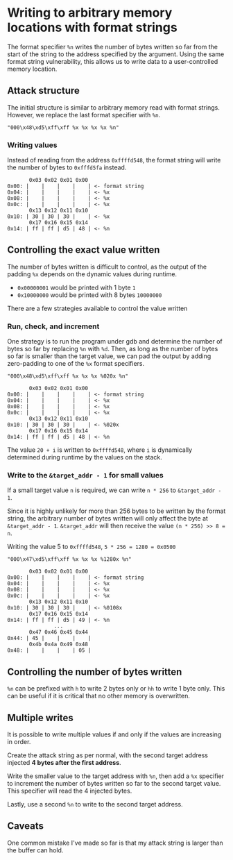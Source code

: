 # Writing to arbitrary memory locations with format strings

The format specifier `%n` writes the number of bytes written so far from the start of the string to the address specified by the argument. Using the same format string vulnerability, this allows us to write data to a user-controlled memory location.

## Attack structure

The initial structure is similar to arbitrary memory read with format strings. However, we replace the last format specifier with `%n`.

`"000\x48\xd5\xff\xff %x %x %x %x %n"`

### Writing values

Instead of reading from the address `0xffffd548`, the format string will write the number of bytes to `0xfffd5fa` instead.

```
       0x03 0x02 0x01 0x00
0x00: |    |    |    |    | <- format string
0x04: |    |    |    |    | <- %x
0x08: |    |    |    |    | <- %x
0x0c: |    |    |    |    | <- %x
       0x13 0x12 0x11 0x10
0x10: | 30 | 30 | 30 |    | <- %x
       0x17 0x16 0x15 0x14
0x14: | ff | ff | d5 | 48 | <- %n
```

## Controlling the exact value written

The number of bytes written is difficult to control, as the output of the padding `%x` depends on the dynamic values during runtime.

* `0x00000001` would be printed with 1 byte `1`
* `0x10000000` would be printed with 8 bytes `10000000`

There are a few strategies available to control the value written

### Run, check, and increment

One strategy is to run the program under gdb and determine the number of bytes so far by replacing `%n` with `%d`. Then, as long as the number of bytes so far is smaller than the target value, we can pad the output by adding zero-padding to one of the `%x` format specifiers.

`"000\x48\xd5\xff\xff %x %x %x %020x %n"`

```
       0x03 0x02 0x01 0x00
0x00: |    |    |    |    | <- format string
0x04: |    |    |    |    | <- %x
0x08: |    |    |    |    | <- %x
0x0c: |    |    |    |    | <- %x
       0x13 0x12 0x11 0x10
0x10: | 30 | 30 | 30 |    | <- %020x
       0x17 0x16 0x15 0x14
0x14: | ff | ff | d5 | 48 | <- %n
```

The value `20 + i` is written to `0xffffd548`, where `i` is dynamically determined during runtime by the values on the stack.

### Write to the `&target_addr - 1` for small values

If a small target value `n` is required, we can write `n * 256` to `&target_addr - 1`.

Since it is highly unlikely for more than 256 bytes to be written by the format string, the arbitrary number of bytes written will only affect the byte at `&target_addr - 1`. `&target_addr` will then receive the value `(n * 256) >> 8 = n`.

Writing the value 5 to `0xffffd548`, `5 * 256 = 1280 = 0x0500`

`"000\x47\xd5\xff\xff %x %x %x %1280x %n"`

```
       0x03 0x02 0x01 0x00
0x00: |    |    |    |    | <- format string
0x04: |    |    |    |    | <- %x
0x08: |    |    |    |    | <- %x
0x0c: |    |    |    |    | <- %x
       0x13 0x12 0x11 0x10
0x10: | 30 | 30 | 30 |    | <- %0108x
       0x17 0x16 0x15 0x14
0x14: | ff | ff | d5 | 49 | <- %n
               ...
       0x47 0x46 0x45 0x44
0x44: | 45 |    |    |    |
       0x4b 0x4a 0x49 0x48
0x48: |    |    |    | 05 |
```

## Controlling the number of bytes written

`%n` can be prefixed with `h` to write 2 bytes only or `hh` to write 1 byte only. This can be useful if it is critical that no other memory is overwritten.

## Multiple writes

It is possible to write multiple values if and only if the values are increasing in order.

Create the attack string as per normal, with the second target address injected **4 bytes after the first address**.

Write the smaller value to the target address with `%n`, then add a `%x` specifier to increment the number of bytes written so far to the second target value. This specifier will read the 4 injected bytes.

Lastly, use a second `%n` to write to the second target address.

## Caveats

One common mistake I've made so far is that my attack string is larger than the buffer can hold.
